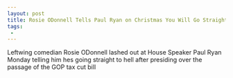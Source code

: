```yaml
---
layout: post
title: Rosie ODonnell Tells Paul Ryan on Christmas You Will Go Straight to Hell for Tax Cut Bill
tags:
 -
---
```

Leftwing comedian Rosie ODonnell lashed out at House Speaker Paul Ryan Monday telling him hes going straight to hell after presiding over the passage of the GOP tax cut bill

